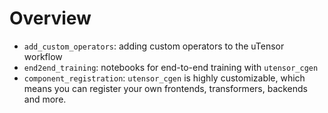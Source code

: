 Overview
========

- `add_custom_operators`: adding custom operators to the uTensor workflow
- `end2end_training`: notebooks for end-to-end training with `utensor_cgen`
- `component_registration`: `utensor_cgen` is highly customizable, which means you can register your own frontends, transformers, backends and more.
